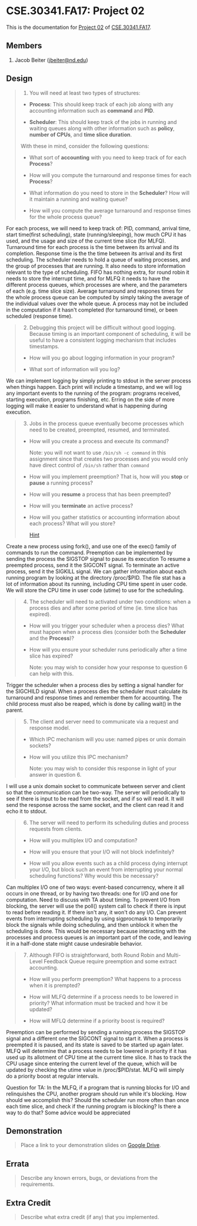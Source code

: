 CSE.30341.FA17: Project 02
==========================

This is the documentation for [Project 02] of [CSE.30341.FA17].

Members
-------

1. Jacob Beiter (jbeiter@nd.edu)

Design
------

> 1. You will need at least two types of structures:
>
>   - **Process**: This should keep track of each job along with any accounting
>     information such as **command** and **PID**.
>
>   - **Scheduler**: This should keep track of the jobs in running and waiting
>     queues along with other information such as **policy**, **number of
>     CPUs**, and **time slice duration**.
>
>   With these in mind, consider the following questions:
>
>   - What sort of **accounting** with you need to keep track of for each
>     **Process**?
>
>   - How will you compute the turnaround and response times for each
>     **Process**?
>
>   - What information do you need to store in the **Scheduler**?  How will it
>     maintain a running and waiting queue?
>
>   - How will you compute the average turnaround and response times for the
>     whole process queue?

For each process, we will need to keep track of: PID, command, arrival time, start time(first scheduling), state (running/sleeping), how much CPU it has used, and the usage and size of the current time slice (for MLFQ).
Turnaround time for each process is the time between its arrival and its completion. Response time is the the time between its arrival and its first scheduling.
The scheduler needs to hold a queue of waiting processes, and the group of processes that are running. It also needs to store information relevant to the type of scheduling. FIFO has nothing extra, for round robin it needs to store the interrupt time, and for MLFQ it needs to have the different process queues, which processes are where, and the parameters of each (e.g. time slice size).
Average turnaround and respones times for the whole process queue can be computed by simply taking the average of the individual values over the whole queue. A process may not be included in the computation if it hasn't completed (for turnaround time), or been scheduled (response time).

> 2. Debugging this project will be difficult without good logging.  Because
>    timing is an important component of scheduling, it will be useful to have
>    a consistent logging mechanism that includes timestamps.
>
>   - How will you go about logging information in your program?
>
>   - What sort of information will you log?

We can implement logging by simply printing to stdout in the server process when things happen. Each print will include a timestamp, and we will log any important events to the running of the program: programs received, starting execution, programs finishing, etc. Erring on the side of more logging will make it easier to understand what is happening during execution.

> 3. Jobs in the process queue eventually become processes which need to be
>    created, preempted, resumed, and terminated.
>
>   - How will you create a process and execute its command?
>
>       Note: you will not want to use `/bin/sh -c command` in this assignment
>       since that creates two processes and you would only have direct control
>       of `/bin/sh` rather than `command`
>
>   - How will you implement preemption?  That is, how will you **stop** or
>     **pause** a running process?
>
>   - How will you **resume** a process that has been preempted?
>
>   - How will you **terminate** an active process?
>
>   - How will you gather statistics or accounting information about each
>     process?  What will you store?
>
>       [Hint](https://stackoverflow.com/questions/16726779/how-do-i-get-the-total-cpu-usage-of-an-application-from-proc-pid-stat)

Create a new process using fork(), and use one of the exec() family of commands to run the command.
Preemption can be implemented by sending the process the SIGSTOP signal to pause its execution
To resume a preempted process, send it the SIGCONT signal.
To terminate an active process, send it the SIGKILL signal.
We can gather information about each running program by looking at the directory /proc/$PID. The file stat has a lot of information about its running, including CPU time spent in user code. We will store the CPU time in user code (utime) to use for the scheduling.

> 4. The scheduler will need to activated under two conditions: when a process
>    dies and after some period of time (ie. time slice has expired).
>
>   - How will you trigger your scheduler when a process dies?  What must
>     happen when a process dies (consider both the **Scheduler** and the
>     **Process**)?
>
>   - How will you ensure your scheduler runs periodically after a time slice
>     has expired?
>
>       Note: you may wish to consider how your response to question 6 can help
>       with this.

Trigger the scheduler when a process dies by setting a signal handler for the SIGCHILD signal. When a process dies the scheduler must calculate its turnaround and response times and remember them for accounting. The child process must also be reaped, which is done by calling wait() in the parent.

> 5. The client and server need to communicate via a request and response
>    model.
>
>   - Which IPC mechanism will you use: named pipes or unix domain sockets?
>
>   - How will you utilize this IPC mechanism?
>
>       Note: you may wish to consider this response in light of your answer in
>       question 6.

I will use a unix domain socket to communicate between server and client so that the communication can be two-way. The server will periodically to see if there is input to be read from the socket, and if so will read it. It will send the response across the same socket, and the client can read it and echo it to stdout.

> 6. The server will need to perform its scheduling duties and process requests
>    from clients.
>
>   - How will you multiplex I/O and computation?
>
>   - How will you ensure that your I/O will not block indefinitely?
>
>   - How will you allow events such as a child process dying interrupt your
>     I/O, but block such an event from interrupting your normal scheduling
>     functions?  Why would this be necessary?

Can multiplex I/O one of two ways: event-based concurrency, where it all occurs in one thread, or by having two threads: one for I/O and one for computation. Need to discuss with TA about timing.
To prevent I/O from blocking, the server will use the poll() system call to check if there is input to read before reading it. If there isn't any, it won't do any I/O.
Can prevent events from interrupting scheduling by using sigprocmask to temporarily block the signals while doing scheduling, and then unblock it when the scheduling is done. This would be necessary because interacting with the processes and process queues is an important part of the code, and leaving it in a half-done state might cause undesirable behavior.

> 7. Although FIFO is straightforward, both Round Robin and Multi-Level
>    Feedback Queue require preemption and some extract accounting.
>
>   - How will you perform preemption?  What happens to a process when it is
>     prempted?
>
>   - How will MLFQ determine if a process needs to be lowered in priority?
>     What information must be tracked and how it be updated?
>
>   - How will MFLQ determine if a priority boost is required?

Preemption can be performed by sending a running process the SIGSTOP signal and a different one the SIGCONT signal to start it. When a process is preempted it is paused, and its state is saved to be started up again later.
MLFQ will determine that a process needs to be lowered in priority if it has used up its allotment of CPU time at the current time slice. It has to track the CPU usage since entering the current level of the queue, which will be updated by checking the utime value in /proc/$PID/stat.
MLFQ will simply do a priority boost at regular intervals.


Question for TA:
In the MLFQ, if a program that is running blocks for I/O and relinquishes the CPU, another program should run while it's blocking. How should we accomplish this? Should the scheduler run more often than once each time slice, and check if the running program is blocking? Is there a way to do that? Some advice would be appreciated

Demonstration
-------------

> Place a link to your demonstration slides on [Google Drive].

Errata
------

> Describe any known errors, bugs, or deviations from the requirements.

Extra Credit
------------

> Describe what extra credit (if any) that you implemented.




[Project 02]:       https://www3.nd.edu/~pbui/teaching/cse.30341.fa17/project02.html
[CSE.30341.FA17]:   https://www3.nd.edu/~pbui/teaching/cse.30341.fa17/
[Google Drive]:     https://drive.google.com
